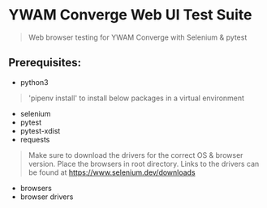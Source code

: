 # YWAM Converge Web UI Test Suite
> Web browser testing for YWAM Converge with Selenium & pytest

## Prerequisites: 
- python3

> 'pipenv install' to install below packages in a virtual environment
- selenium
- pytest
- pytest-xdist
- requests
  
> Make sure to download the drivers for the correct OS & browser version. Place the browsers in root directory. Links to the drivers can be found at https://www.selenium.dev/downloads
- browsers
- browser drivers